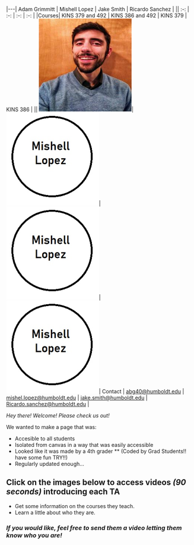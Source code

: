 
[3]:  profiles/IMG_20190210_164227-01.jpg 
[4]:  https://www.youtube.com/watch?v=4nII6BugOss 
[1]:  profiles/Mishell.jpg
[2]:  https://digitalcommons.humboldt.edu/ideafest_posters/288/

|---| Adam Grimmitt | Mishell Lopez | Jake Smith | Ricardo Sanchez | 
|| :-:           | :-:           | :-:        |  :-:            |
|Courses| KINS 379 and 492 | KINS 386 and 492 | KINS 379 | KINS 386    |
|| [![Youtube][3]][4]|[![Research][1]][2]|[![Research][1]][2]|[![Research][1]][2]|
Contact | abg40@humboldt.edu | mishel.lopez@humboldt.edu | jake.smith@humboldt.edu | Ricardo.sanchez@humboldt.edu |



_Hey there! Welcome! Please check us out!_

We wanted to make a page that was:
* Accesible to all students 
* Isolated from canvas in a way that was easily accessible
* Looked like it was made by a 4th grader 
** (Coded by Grad Students!! have some fun TRY!!) 
* Regularly updated enough...

## Click on the images below to access videos _(90 seconds)_ introducing each TA
  - Get some information on the courses they teach.
  - Learn a little about who they are. 

### _If you would like, feel free to send them a video letting them know who you are!_ 
